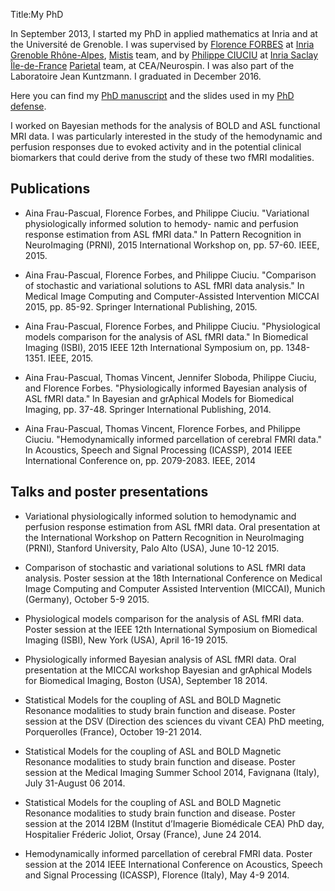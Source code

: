 Title:My PhD

In September 2013, I started my PhD in applied mathematics at Inria and at the Université de Grenoble. 
I was supervised by [Florence FORBES](http://mistis.inrialpes.fr/people/forbes/) at [Inria Grenoble Rhône-Alpes](https://www.inria.fr/centre/grenoble), [Mistis](https://mistis.inrialpes.fr/) team, 
and by [Philippe CIUCIU](https://sites.google.com/site/philippeciuciu/) at [Inria Saclay Île-de-France](https://www.inria.fr/centre/saclay) [Parietal](https://team.inria.fr/parietal/research/) team, at CEA/Neurospin. 
I was also part of the Laboratoire Jean Kuntzmann.
I graduated in December 2016.

Here you can find my [PhD manuscript](https://tel.archives-ouvertes.fr/tel-01440495/document) and the slides used in my [PhD defense](./../files/PhD_slides_AFrauPascual.pdf).

I worked on Bayesian methods for the analysis of BOLD and ASL functional MRI data. I was particularly interested in the study of the hemodynamic and perfusion responses due to evoked activity and in the potential clinical biomarkers that could derive from the study of these two fMRI modalities.


## Publications

* Aina Frau-Pascual, Florence Forbes, and Philippe Ciuciu. "Variational physiologically informed solution to hemody-
namic and perfusion response estimation from ASL fMRI data." In Pattern Recognition in NeuroImaging (PRNI),
2015 International Workshop on, pp. 57-60. IEEE, 2015.

* Aina Frau-Pascual, Florence Forbes, and Philippe Ciuciu. "Comparison of stochastic and variational solutions to ASL
fMRI data analysis." In Medical Image Computing and Computer-Assisted Intervention MICCAI 2015, pp. 85-92.
Springer International Publishing, 2015.

* Aina Frau-Pascual, Florence Forbes, and Philippe Ciuciu. "Physiological models comparison for the analysis of ASL
fMRI data." In Biomedical Imaging (ISBI), 2015 IEEE 12th International Symposium on, pp. 1348-1351. IEEE, 2015.

* Aina Frau-Pascual, Thomas Vincent, Jennifer Sloboda, Philippe Ciuciu, and Florence Forbes. "Physiologically informed
Bayesian analysis of ASL fMRI data." In Bayesian and grAphical Models for Biomedical Imaging, pp. 37-48. Springer
International Publishing, 2014.

* Aina Frau-Pascual, Thomas Vincent, Florence Forbes, and Philippe Ciuciu. "Hemodynamically informed parcellation
of cerebral FMRI data." In Acoustics, Speech and Signal Processing (ICASSP), 2014 IEEE International Conference
on, pp. 2079-2083. IEEE, 2014


## Talks and poster presentations

* Variational physiologically informed solution to hemodynamic and perfusion response estimation from ASL fMRI data. Oral presentation at the International Workshop on Pattern Recognition in NeuroImaging (PRNI), Stanford University, Palo Alto (USA), June 10-12 2015.

* Comparison of stochastic and variational solutions to ASL fMRI data analysis. Poster session at the 18th International Conference on Medical Image Computing and Computer Assisted Intervention (MICCAI), Munich (Germany), October 5-9 2015.

* Physiological models comparison for the analysis of ASL fMRI data. Poster session at the IEEE 12th International Symposium on Biomedical Imaging (ISBI), New York (USA), April 16-19 2015.

* Physiologically informed Bayesian analysis of ASL fMRI data. Oral presentation at the MICCAI workshop Bayesian and grAphical Models for Biomedical Imaging, Boston (USA), September 18 2014.

* Statistical Models for the coupling of ASL and BOLD Magnetic Resonance modalities to study brain function and disease. Poster session at the DSV (Direction des sciences du vivant CEA) PhD meeting, Porquerolles (France), October 19-21 2014.

* Statistical Models for the coupling of ASL and BOLD Magnetic Resonance modalities to study brain function and disease. Poster session at the Medical Imaging Summer School 2014, Favignana (Italy), July 31-August 06 2014.

* Statistical Models for the coupling of ASL and BOLD Magnetic Resonance modalities to study brain function and disease. Poster session at the 2014 I2BM (Institut d’Imagerie Biomédicale CEA) PhD day, Hospitalier Fréderic Joliot, Orsay (France), June 24 2014.

* Hemodynamically informed parcellation of cerebral FMRI data. Poster session at the 2014 IEEE International Conference on Acoustics, Speech and Signal Processing (ICASSP), Florence (Italy), May 4-9 2014.



